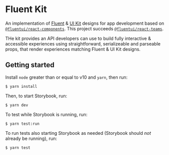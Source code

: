 # Fluent Kit

An implementation of [Fluent][figma-fluent] & [UI Kit][figma-uikit] designs for app development based on [`@fluentui/react-components`][fluentui-v9]. This project succeeds [`@fluentui/react-teams`][react-teams].

THe kit provides an API developers can use to build fully interactive & accessible experiences using straightforward, serializeable and parseable props, that render experiences matching Fluent & UI Kit designs.

## Getting started

Install `node` greater than or equal to v10 and `yarn`, then run:

```shell
$ yarn install
```

Then, to start Storybook, run:

```shell
$ yarn dev
```

To test while Storybook is running, run:

```shell
$ yarn test:run
```

To run tests also starting Storybook as needed (Storybook should _not_ already be running), run:

```shell
$ yarn test
```

[figma-fluent]: https://www.figma.com/community/file/836828295772957889/Microsoft-Fluent-Web
[figma-uikit]: https://www.figma.com/community/file/916836509871353159/Microsoft-Teams-UI-Kit
[fluentui-v9]: https://www.npmjs.com/package/@fluentui/react-components
[react-teams]: https://www.npmjs.com/package/@fluentui/react-teams
